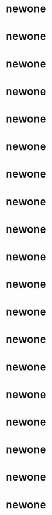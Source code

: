 # newone
# newone
# newone
# newone
# newone
# newone
# newone
# newone
# newone
# newone
# newone
# newone
# newone
# newone
# newone
# newone
# newone
# newone
# newone
